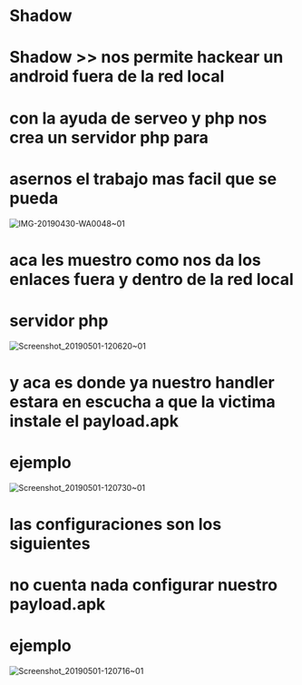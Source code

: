 # Shadow
# Shadow >> nos permite hackear un android fuera de la red local
# con la ayuda de serveo y php nos crea un servidor php para
# asernos el trabajo mas facil que se pueda
![IMG-20190430-WA0048~01](https://user-images.githubusercontent.com/46208706/57033589-834f5d00-6c0a-11e9-911a-20bfd8dff9e0.jpg)
# aca les muestro como nos da los enlaces fuera y dentro de la red local
# servidor php 
![Screenshot_20190501-120620~01](https://user-images.githubusercontent.com/46208706/57033734-e9d47b00-6c0a-11e9-8cff-ce17b78b78a6.png)
# y aca es donde ya nuestro handler estara en escucha a que la victima instale el payload.apk
# ejemplo
![Screenshot_20190501-120730~01](https://user-images.githubusercontent.com/46208706/57033824-2ef8ad00-6c0b-11e9-946c-44285ee303c9.png)

# las configuraciones son los siguientes
# no cuenta nada configurar nuestro payload.apk
# ejemplo

![Screenshot_20190501-120716~01](https://user-images.githubusercontent.com/46208706/57033936-7b43ed00-6c0b-11e9-9589-15db88a893a4.png)


